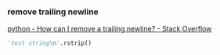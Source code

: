 ###  remove trailing newline


[python - How can I remove a trailing newline? - Stack Overflow](https://stackoverflow.com/questions/275018/how-can-i-remove-a-trailing-newline "python - How can I remove a trailing newline? - Stack Overflow")


 

```python
'test string\n'.rstrip()
```
